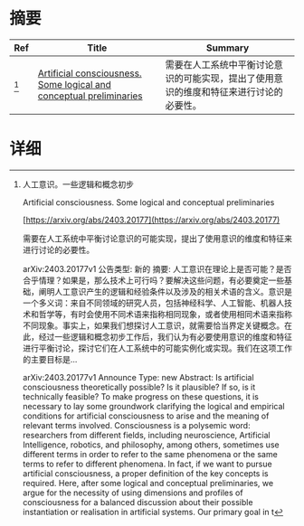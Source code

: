 # 摘要

| Ref | Title | Summary |
| --- | --- | --- |
| [^1] | [Artificial consciousness. Some logical and conceptual preliminaries](https://arxiv.org/abs/2403.20177) | 需要在人工系统中平衡讨论意识的可能实现，提出了使用意识的维度和特征来进行讨论的必要性。 |

# 详细

[^1]: 人工意识。一些逻辑和概念初步

    Artificial consciousness. Some logical and conceptual preliminaries

    [https://arxiv.org/abs/2403.20177](https://arxiv.org/abs/2403.20177)

    需要在人工系统中平衡讨论意识的可能实现，提出了使用意识的维度和特征来进行讨论的必要性。

    

    arXiv:2403.20177v1 公告类型: 新的 摘要: 人工意识在理论上是否可能？是否合乎情理？如果是，那么技术上可行吗？要解决这些问题，有必要奠定一些基础，阐明人工意识产生的逻辑和经验条件以及涉及的相关术语的含义。意识是一个多义词：来自不同领域的研究人员，包括神经科学、人工智能、机器人技术和哲学等，有时会使用不同术语来指称相同现象，或者使用相同术语来指称不同现象。事实上，如果我们想探讨人工意识，就需要恰当界定关键概念。在此，经过一些逻辑和概念初步工作后，我们认为有必要使用意识的维度和特征进行平衡讨论，探讨它们在人工系统中的可能实例化或实现。我们在这项工作的主要目标是...

    arXiv:2403.20177v1 Announce Type: new  Abstract: Is artificial consciousness theoretically possible? Is it plausible? If so, is it technically feasible? To make progress on these questions, it is necessary to lay some groundwork clarifying the logical and empirical conditions for artificial consciousness to arise and the meaning of relevant terms involved. Consciousness is a polysemic word: researchers from different fields, including neuroscience, Artificial Intelligence, robotics, and philosophy, among others, sometimes use different terms in order to refer to the same phenomena or the same terms to refer to different phenomena. In fact, if we want to pursue artificial consciousness, a proper definition of the key concepts is required. Here, after some logical and conceptual preliminaries, we argue for the necessity of using dimensions and profiles of consciousness for a balanced discussion about their possible instantiation or realisation in artificial systems. Our primary goal in t
    

